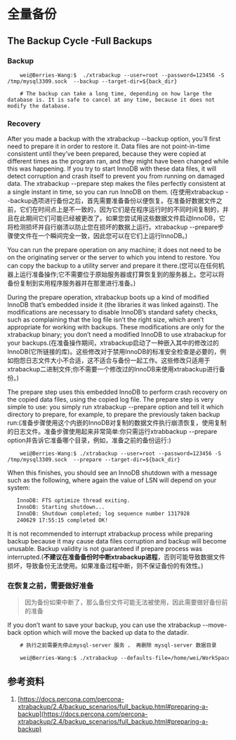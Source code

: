 # 全量备份
## The Backup Cycle -Full Backups
### Backup
```shell
    wei@Berries-Wang:$  ./xtrabackup --user=root --password=123456 -S /tmp/mysql3309.sock  --backup --target-dir=${back_dir}

    # The backup can take a long time, depending on how large the database is. It is safe to cancel at any time, because it does not modify the database.

```

### Recovery
After you made a backup with the xtrabackup --backup option, you’ll first need to prepare it in order to restore it. Data files are not point-in-time consistent until they’ve been prepared, because they were copied at different times as the program ran, and they might have been changed while this was happening. If you try to start InnoDB with these data files, it will detect corruption and crash itself to prevent you from running on damaged data. The xtrabackup --prepare step makes the files perfectly consistent at a single instant in time, so you can run InnoDB on them. (在使用xtrabackup --backup选项进行备份之后，首先需要准备备份以便恢复。在准备好数据文件之前，它们在时间点上是不一致的，因为它们是在程序运行时的不同时间复制的，并且在此期间它们可能已经被更改了。如果您尝试用这些数据文件启动InnoDB，它将检测损坏并自行崩溃以防止您在损坏的数据上运行。xtrabackup --prepare步骤使文件在一个瞬间完全一致，因此您可以在它们上运行InnoDB。)

You can run the prepare operation on any machine; it does not need to be on the originating server or the server to which you intend to restore. You can copy the backup to a utility server and prepare it there.(您可以在任何机器上运行准备操作;它不需要位于原始服务器或打算恢复到的服务器上。您可以将备份复制到实用程序服务器并在那里进行准备。)

During the prepare operation, xtrabackup boots up a kind of modified InnoDB that’s embedded inside it (the libraries it was linked against). The modifications are necessary to disable InnoDB’s standard safety checks, such as complaining that the log file isn’t the right size, which aren’t appropriate for working with backups. These modifications are only for the xtrabackup binary; you don’t need a modified InnoDB to use xtrabackup for your backups.(在准备操作期间，xtrabackup启动了一种嵌入其中的修改过的InnoDB(它所链接的库)。这些修改对于禁用InnoDB的标准安全检查是必要的，例如抱怨日志文件大小不合适，这不适合与备份一起工作。这些修改只适用于xtrabackup二进制文件;你不需要一个修改过的InnoDB来使用xtrabackup进行备份。)

The prepare step uses this embedded InnoDB to perform crash recovery on the copied data files, using the copied log file. The prepare step is very simple to use: you simply run xtrabackup --prepare option and tell it which directory to prepare, for example, to prepare the previously taken backup run:(准备步骤使用这个内嵌的InnoDB对复制的数据文件执行崩溃恢复，使用复制的日志文件。准备步骤使用起来非常简单:你只需运行xtrabbackup --prepare option并告诉它准备哪个目录，例如，准备之前的备份运行:)
```shell
    wei@Berries-Wang:$ ./xtrabackup --user=root --password=123456 -S /tmp/mysql3309.sock  --prepare --target-dir=${back_dir}
```

When this finishes, you should see an InnoDB shutdown with a message such as the following, where again the value of LSN will depend on your system:
```txt
   InnoDB: FTS optimize thread exiting.
   InnoDB: Starting shutdown...
   InnoDB: Shutdown completed; log sequence number 1317928
   240629 17:55:15 completed OK!
```

It is not recommended to interrupt xtrabackup process while preparing backup because it may cause data files corruption and backup will become unusable. Backup validity is not guaranteed if prepare process was interrupted.(**不建议在准备备份时中断xtrabackup进程**，否则可能导致数据文件损坏，导致备份无法使用。如果准备过程中断，则不保证备份的有效性。)

### 在恢复之前，需要做好准备
> 因为备份如果中断了，那么备份文件可能无法被使用，因此需要做好备份前的准备

If you don’t want to save your backup, you can use the xtrabackup --move-back option which will move the backed up data to the datadir.
```txt
    # 执行之前需要先停止mysql-server 服务 ， 再删除 mysql-server 数据目录

    wei@Berries-Wang:$ ./xtrabackup --defaults-file=/home/wei/WorkSpace/Open_Source/MySQL/001.SOURCE_CODE/000.mysql-server-5.7/build/000.build-scripts/sys/my.cnf   --copy-back --target-dir=/home/wei/WorkSpace/Open_Source/Percona_XtraBackup/000.SOURCE_CODE/000.Percona_XtraBackup_2.4.29/001.build-output/wei_backdir  
```

## 参考资料
1. [https://docs.percona.com/percona-xtrabackup/2.4/backup_scenarios/full_backup.html#preparing-a-backup](https://docs.percona.com/percona-xtrabackup/2.4/backup_scenarios/full_backup.html#preparing-a-backup)